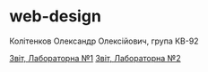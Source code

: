 # web-design
Колітенков Олександр Олексійович, група КВ-92


[Звіт, Лабораторна №1](https://docs.google.com/document/d/1Xla1mbGvMHSI3n0g12uB46T7K_jui25T2ey4Ljm7dGg/edit?usp=sharing)
[Звіт, Лабораторна №2](https://docs.google.com/document/d/1X3_zGkfm7zqMMejtQkozI886pIDreCF6rFkxiofmpsg/edit?usp=sharing)